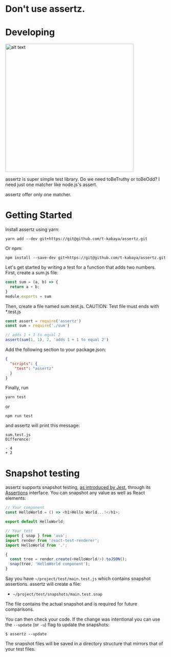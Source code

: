 # Don't use assertz.
# Developing

<img src="https://user-images.githubusercontent.com/26253721/66712469-fa9f3480-edd7-11e9-9b6d-f3e9b2c4264b.png" alt="alt text" width="400" height="400">

assertz is super simple test library.
Do we need toBeTruthy or toBeOdd?
I need just one matcher like node.js's assert.

assertz offer only one matcher.


# Getting Started
Install assertz using yarn:

```
yarn add --dev git+https://git@github.com/t-kabaya/assertz.git
```
Or npm:

```
npm install --save-dev git+https://git@github.com/t-kabaya/assertz.git
```

Let's get started by writing a test for a function that adds two numbers. First, create a sum.js file:

``` js
const sum = (a, b) => {
  return a + b;
}
module.exports = sum
```

Then, create a file named sum.test.js.
CAUTION: Test file must ends with *.test.js

``` js
const assert = require('assertz')
const sum = require('./sum')

// adds 1 + 1 to equal 2
assert(sum(1, 1), 2, 'adds 1 + 1 to equal 2')
```

Add the following section to your package.json:

```json
{
  "scripts": {
    "test": "assertz"
  }
}
```
Finally, run

```
yarn test
```

or

```
npm run test 
```
and assertz will print this message:

```
sum.test.js
Difference:

- 4
+ 2
```

# Snapshot testing

assertz supports snapshot testing, [as introduced by Jest](https://facebook.github.io/jest/docs/snapshot-testing.html), through its [Assertions](./03-assertions.md) interface. You can snapshot any value as well as React elements:

```js
// Your component
const HelloWorld = () => <h1>Hello World...!</h1>;

export default HelloWorld;
```

```js
// Your test
import { snap } from 'ava';
import render from 'react-test-renderer';
import HelloWorld from '.';

{
  const tree = render.create(<HelloWorld/>).toJSON();
  snap(tree, 'HelloWorld component');
}

```

Say you have `~/project/test/main.test.js` which contains snapshot assertions. assertz will create a file:

* `~/project/test/snapshots/main.test.snap`

The file contains the actual snapshot and is required for future comparisons. 

You can then check your code. If the change was intentional you can use the `--update` (or `-u`) flag to update the snapshots:

```console
$ assertz --update
```

The snapshot files will be saved in a directory structure that mirrors that of your test files.
